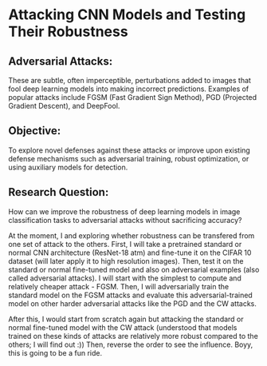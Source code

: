 # Attacking CNN Models and Testing Their Robustness
## Adversarial Attacks: 
These are subtle, often imperceptible, perturbations added to images that fool deep learning models into making incorrect predictions. Examples of popular attacks include FGSM (Fast Gradient Sign Method), PGD (Projected Gradient Descent), and DeepFool.
## Objective: 
To explore novel defenses against these attacks or improve upon existing defense mechanisms such as adversarial training, robust optimization, or using auxiliary models for detection.

## Research Question: 
How can we improve the robustness of deep learning models in image classification tasks to adversarial attacks without sacrificing accuracy?

At the moment, I and exploring whether robustness can be transfered from one set of attack to the others.
First, I will take a pretrained standard or normal CNN architecture (ResNet-18 atm) and fine-tune it on the CIFAR 10 dataset (will later apply it to high resolution images).
Then, test it on the standard or normal fine-tuned model and also on adversarial examples (also called adversarial attacks).
I will start with the simplest to compute and relatively cheaper attack - FGSM.
Then, I will adversarially train the standard model on the FGSM attacks and evaluate this adversarial-trained model on other harder adversarial attacks like the PGD and the CW attacks.

After this, I would start from scratch again but attacking the standard or normal fine-tuned model with the CW attack (understood that models trained on these kinds of attacks are relatively more robust compared to the others; I will find out :))
Then, reverse the order to see the influence. Boyy, this is going to be a fun ride.
